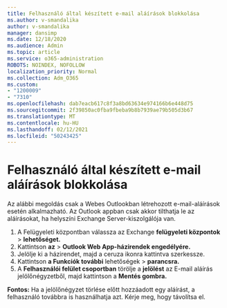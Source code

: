 ```yaml
---
title: Felhasználó által készített e-mail aláírások blokkolása
ms.author: v-smandalika
author: v-smandalika
manager: dansimp
ms.date: 12/18/2020
ms.audience: Admin
ms.topic: article
ms.service: o365-administration
ROBOTS: NOINDEX, NOFOLLOW
localization_priority: Normal
ms.collection: Adm_O365
ms.custom:
- "1200009"
- "7310"
ms.openlocfilehash: dab7eacb617c8f3a8bd63634e974166b6e448d75
ms.sourcegitcommit: 2f39850ac0fba9fbeba9b8b7939ae79b505d3b67
ms.translationtype: MT
ms.contentlocale: hu-HU
ms.lasthandoff: 02/12/2021
ms.locfileid: "50243425"
---
```

# <a name="block-user-made-email-signatures"></a>Felhasználó által készített e-mail aláírások blokkolása

Az alábbi megoldás csak a Webes Outlookban létrehozott e-mail-aláírások esetén alkalmazható. Az Outlook appban csak akkor tilthatja le az aláírásokat, ha helyszíni Exchange Server-kiszolgálója van.

1. A Felügyeleti központban válassza az Exchange **felügyeleti központok**  >  **lehetőséget.**
2. Kattintson **az**  >  **Outlook Web App-házirendek engedélyére.**
3. Jelölje ki a házirendet, majd a ceruza ikonra kattintva szerkessze.
4. Kattintson **a Funkciók további** lehetőségek  >  **parancsra.**
5. A **Felhasználói felület csoportban** törölje a **jelölést** az E-mail aláírás jelölőnégyzetből, majd kattintson a **Mentés gombra.**

**Fontos:** Ha a jelölőnégyzet törlése előtt hozzáadott egy aláírást, a felhasználó továbbra is használhatja azt. Kérje meg, hogy távolítsa el.
